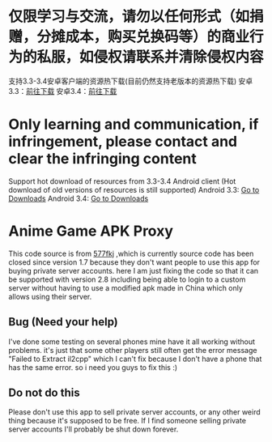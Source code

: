 # 仅限学习与交流，请勿以任何形式（如捐赠，分摊成本，购买兑换码等）的商业行为的私服，如侵权请联系并清除侵权内容
支持3.3-3.4安卓客户端的资源热下载(目前仍然支持老版本的资源热下载)
安卓3.3：[前往下载](https://github.com/xlpmyxhdr/Launcher-Android/releases/tag/3.3.0)
安卓3.4：[前往下载](https://github.com/xlpmyxhdr/Launcher-Android/releases/tag/3.4.0)

# Only learning and communication, if infringement, please contact and clear the infringing content
Support hot download of resources from 3.3-3.4 Android client (Hot download of old versions of resources is still supported)
Android 3.3: [Go to Downloads](https://github.com/xlpmyxhdr/Launcher-Android/releases/tag/3.3.0)
Android 3.4: [Go to Downloads](https://github.com/xlpmyxhdr/Launcher-Android/releases/tag/3.4.0)


# Anime Game APK Proxy
This code source is from [577fkj](https://github.com/577fkj) ,which is currently source code has been closed since version 1.7 because they don't want people to use this app for buying private server accounts. here I am just fixing the code so that it can be supported with version 2.8 including being able to login to a custom server without having to use a modified apk made in China which only allows using their server.

## Bug (Need your help)
I've done some testing on several phones mine have it all working without problems. it's just that some other players still often get the error message "Failed to Extract il2cpp" which I can't fix because I don't have a phone that has the same error. so i need you guys to fix this :)

## Do not do this
Please don't use this app to sell private server accounts, or any other weird thing because it's supposed to be free. If I find someone selling private server accounts I'll probably be shut down forever.
